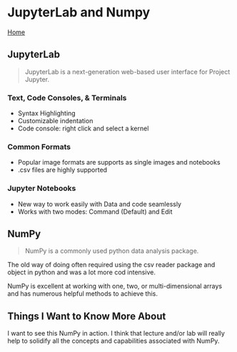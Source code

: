 # JupyterLab and Numpy

[Home](../index.md)

## JupyterLab

> JupyterLab is a next-generation web-based user interface for Project Jupyter.

### Text, Code Consoles, & Terminals

- Syntax Highlighting
- Customizable indentation
- Code console: right click and select a kernel

### Common Formats

- Popular image formats are supports as single images and notebooks
- .csv files are highly supported

### Jupyter Notebooks

- New way to work easily with Data and code seamlessly
- Works with two modes: Command (Default) and Edit

## NumPy

> NumPy is a commonly used python data analysis package.

The old way of doing often required using the csv reader package and object in python and was a lot more cod intensive.

NumPy is excellent at working with one, two, or multi-dimensional arrays and has numerous helpful methods to achieve this.

## Things I Want to Know More About

I want to see this NumPy in action. I think that lecture and/or lab will really help to solidify all the concepts and capabilities associated with NumPy.
